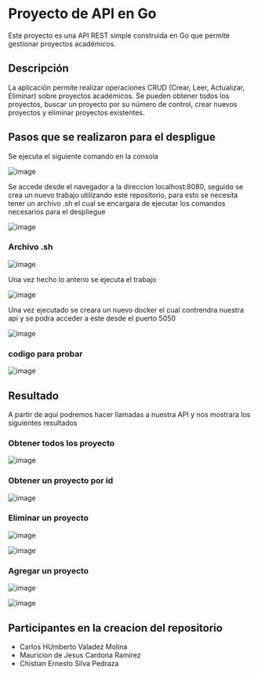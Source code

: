 # Proyecto de API en Go
Este proyecto es una API REST simple construida en Go que permite gestionar proyectos académicos.

## Descripción
La aplicación permite realizar operaciones CRUD (Crear, Leer, Actualizar, Eliminar) sobre proyectos académicos. Se pueden obtener todos los proyectos, buscar un proyecto por su número de control, crear nuevos proyectos y eliminar proyectos existentes.

## Pasos que se realizaron para el despligue
Se ejecuta el siguiente comando en la consola

![image](https://github.com/user-attachments/assets/7c66eefb-67dd-46a1-87b3-7cea557e146e)

Se accede desde el navegador a la direccion localhost:8080, seguido se crea un nuevo trabajo utilizando este repositorio, para esto se necesita tener un archivo .sh el cual se encargara de ejecutar los comandos necesarios para el despliegue

![image](https://github.com/user-attachments/assets/0cbcb98d-192c-4977-aafe-0ad929f9fc14)

### Archivo .sh

![image](https://github.com/user-attachments/assets/f9ac8a98-caa5-4523-bebc-6c48ffaebe89)

Una vez hecho lo anterio se ejecuta el trabajo

![image](https://github.com/user-attachments/assets/f8e4d841-d972-4c50-9735-50425dab6601)

Una vez ejecutado se creara un nuevo docker el cual contrendra nuestra api y se podra acceder a este desde el puerto 5050

![image](https://github.com/user-attachments/assets/5f9a3fe1-5b0e-4e71-aa20-c93e1e272637)

### codigo para probar

![image](https://github.com/user-attachments/assets/5f6da1a7-90bf-4000-95de-5a2e394a5880)

## Resultado
A partir de aqui podremos hacer llamadas a nuestra API y nos mostrara los siguientes resultados

### Obtener todos los proyecto

![image](https://github.com/user-attachments/assets/f4f154c8-c5a3-473b-b4b3-f80ddb1c5fd4)

### Obtener un proyecto por id

![image](https://github.com/user-attachments/assets/948a175e-41ab-4b91-b97d-dbc5b686d74b)

### Eliminar un proyecto

![image](https://github.com/user-attachments/assets/7ed601dd-6360-4935-8859-03f6e25403bd)

![image](https://github.com/user-attachments/assets/87e83f94-b36d-4b76-8c4c-71652f0cf4d1)

### Agregar un proyecto

![image](https://github.com/user-attachments/assets/884bf94f-5a88-4065-b1d7-351b65a07675)

![image](https://github.com/user-attachments/assets/cef2a47e-2dfd-44e2-925d-76f481266ce0)

## Participantes en la creacion del repositorio

- Carlos HUmberto Valadez Molina
- Mauricion de Jesus Cardona Ramirez
- Chistian Ernesto Silva Pedraza







